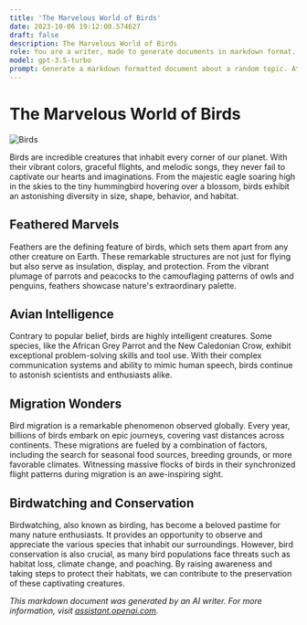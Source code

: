 ```yaml
---
title: 'The Marvelous World of Birds'
date: 2023-10-06 19:12:00.574627
draft: false
description: The Marvelous World of Birds
role: You are a writer, made to generate documents in markdown format. It is very important that all of the documents you generate are in valid markdown format.
model: gpt-3.5-turbo
prompt: Generate a markdown formatted document about a random topic. At the bottom, include a disclaimer explaining that the document was generated by you. The first line of the document should be the title. Make sure that the entire document is in proper markdown format, using a mix of various tags to make the document visually appealing.
---
```


# The Marvelous World of Birds

![Birds](https://images.unsplash.com/photo-1488211581844-72a3f72c933c?ixlib=rb-1.2.1&auto=format&fit=crop&w=1050&q=80)

Birds are incredible creatures that inhabit every corner of our planet. With their vibrant colors, graceful flights, and melodic songs, they never fail to captivate our hearts and imaginations. From the majestic eagle soaring high in the skies to the tiny hummingbird hovering over a blossom, birds exhibit an astonishing diversity in size, shape, behavior, and habitat.

## Feathered Marvels

Feathers are the defining feature of birds, which sets them apart from any other creature on Earth. These remarkable structures are not just for flying but also serve as insulation, display, and protection. From the vibrant plumage of parrots and peacocks to the camouflaging patterns of owls and penguins, feathers showcase nature's extraordinary palette.

## Avian Intelligence

Contrary to popular belief, birds are highly intelligent creatures. Some species, like the African Grey Parrot and the New Caledonian Crow, exhibit exceptional problem-solving skills and tool use. With their complex communication systems and ability to mimic human speech, birds continue to astonish scientists and enthusiasts alike.

## Migration Wonders

Bird migration is a remarkable phenomenon observed globally. Every year, billions of birds embark on epic journeys, covering vast distances across continents. These migrations are fueled by a combination of factors, including the search for seasonal food sources, breeding grounds, or more favorable climates. Witnessing massive flocks of birds in their synchronized flight patterns during migration is an awe-inspiring sight.

## Birdwatching and Conservation

Birdwatching, also known as birding, has become a beloved pastime for many nature enthusiasts. It provides an opportunity to observe and appreciate the various species that inhabit our surroundings. However, bird conservation is also crucial, as many bird populations face threats such as habitat loss, climate change, and poaching. By raising awareness and taking steps to protect their habitats, we can contribute to the preservation of these captivating creatures.

_This markdown document was generated by an AI writer. For more information, visit [assistant.openai.com](https://assistant.openai.com/)._